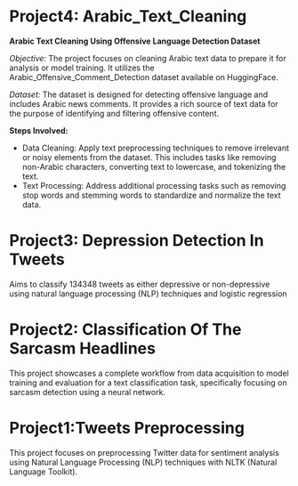 
 # Project4: Arabic_Text_Cleaning
**Arabic Text Cleaning Using Offensive Language Detection Dataset**

*Objective:* The project focuses on cleaning Arabic text data to prepare it for analysis or model training. It utilizes the Arabic_Offensive_Comment_Detection dataset available on HuggingFace.

*Dataset:* The dataset is designed for detecting offensive language and includes Arabic news comments. It provides a rich source of text data for the purpose of identifying and filtering offensive content.

**Steps Involved:**

* Data Cleaning: Apply text preprocessing techniques to remove irrelevant or noisy elements from the dataset. This includes tasks like removing non-Arabic characters, converting text to lowercase, and tokenizing the text.
* Text Processing: Address additional processing tasks such as removing stop words and stemming words to standardize and normalize the text data.
  


# Project3: Depression Detection In Tweets
Aims to classify 134348 tweets as either depressive or non-depressive using natural language
processing (NLP) techniques and logistic regression


# Project2: Classification Of The Sarcasm Headlines
This project showcases a complete workflow from data acquisition to model training and evaluation for a text classification task, specifically focusing on sarcasm detection using a neural network.

# Project1:Tweets Preprocessing 
This project focuses on preprocessing Twitter data for sentiment analysis using Natural Language Processing (NLP) techniques with NLTK (Natural Language Toolkit).
